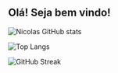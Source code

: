 ## Olá! Seja bem vindo!



<!-- Card principal -->
![Nicolas GitHub stats](https://github-readme-stats.vercel.app/api?username=Nicolas-AS07&show_icons=true&include_all_commits=true&count_private=true&hide_title=false&hide=contribs&theme=tokyonight)

<!-- Linguagens mais usadas -->
![Top Langs](https://github-readme-stats.vercel.app/api/top-langs/?username=Nicolas-AS07&layout=compact&langs_count=8&theme=tokyonight)

<!-- Streak (opcional) -->
![GitHub Streak](https://streak-stats.demolab.com?user=Nicolas-AS07&theme=tokyonight&hide_border=false)

